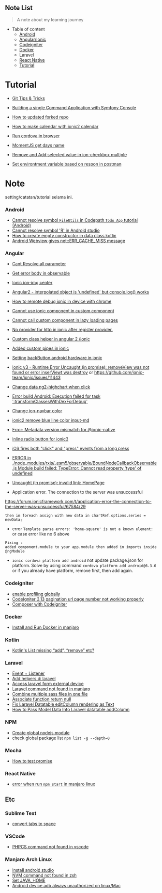 
## Note List

> A note about my learning journey


- Table of content
    - [Android](#android)
    - [Angular/Ionic](#angular)
    - [Codeigniter](#codeigniter)
    - [Docker](#docker)
    - [Laravel](#laravel)
    - [React Native](#react-native)
    - [Tutorial](#tutorial)
    
# Tutorial

- [Git Tips & Tricks](https://wikileaks.org/ciav7p1/cms/page_1179773.html)
- [Building a single Command Application with Symfony Console](https://pehapkari.cz/blog/2017/01/05/symfony-console-from-scratch/)
- [How to updated forked repo](https://stackoverflow.com/questions/7244321/how-do-i-update-a-github-forked-repository)
- [How to make calendar with ionic2 calendar](https://devdactic.com/ionic-calendar-app/)
- [Run cordova in browser](http://www.tricedesigns.com/2012/07/31/emulating-phonegapcordova-apps-in-the-browser/
)
- [MomentJS get days name](https://stackoverflow.com/questions/27669019/jquery-moment-js-get-day-name-from-date
)
- [Remove and Add selected value in ion-checkbox multiple]( https://forum.ionicframework.com/t/how-to-delete-multiple-item-from-ionic-3-3-list/92783/3)

- [Set environtment variable based on respon in postman](https://ppolyzos.com/2016/11/20/how-to-update-environment-variables-based-on-a-response-in-postman/)


# Note
setting/catatan/tutorial selama ini.

### Android
- [Cannot resolve symbol `FileUtils` in Codepath `Todo App` tutorial (Android)]( https://stackoverflow.com/questions/38417848/cannot-resolve-symbol-fileutils-in-codepath-todo-app-tutorial-android)
- [Cannot resolve symbol 'R' in Android studio](https://stackoverflow.com/questions/17054000/cannot-resolve-symbol-r-in-android-studio)
- [How to create empty constructor in data class kotlin](https://stackoverflow.com/questions/37873995/how-to-create-empty-constructor-for-data-class-in-kotlin-android)
- [Android Webview gives net::ERR_CACHE_MISS message](https://stackoverflow.com/questions/30637654/android-webview-gives-neterr-cache-miss-message)
 
### Angular
- [Cant Resolve all parameter](https://angular.io/guide/dependency-injection#configuring-the-injector)
- [Get error body in observable](https://stackoverflow.com/questions/35669087/get-error-message-from-angular-2-http) 
- [Ionic ion-img center](https://forum.ionicframework.com/t/how-to-align-the-img-to-center/48322/6) 
- [Angular2 - interpolated object is 'undefined' but console.log() works](https://stackoverflow.com/questions/41292832/angular2-interpolated-object-is-undefined-but-console-log-works)
- [How to remote debug ionic in device with chrome](https://stackoverflow.com/questions/32832135/how-to-use-chrome-remote-debugging-with-ionic-framework)
- [Cannot use ionic component in custom component](https://stackoverflow.com/questions/43425090/ionic-3-cant-use-ion-components-inside-my-custom-components) 
- [Cannot call custom component in lazy loading pages]( https://stackoverflow.com/questions/43507800/custom-component-in-ionic-v3)
- [No provider for http in ionic after register provider.](https://forum.ionicframework.com/t/no-provider-for-http-error-in-ionic/85762/4)
- [Custom class helper in angular 2 /ionic](https://stackoverflow.com/questions/35665903/how-to-write-helper-class-in-typescript)
- [Added custom pipes in ionic](https://forum.ionicframework.com/t/solved-pipe-not-found-in-custom-component/95179)
- [Setting backButton android hardware in ionic](https://alltechgyaan.wordpress.com/2016/09/20/a-new-gyaan-ionic2/)
- [ Ionic v3 - Runtime Error Uncaught (in promise): removeView was not found or error inserViewt was destroy](https://stackoverflow.com/questions/43828359/ionic-error-uncaught-in-promise-removeview-was-not-found) or https://github.com/ionic-team/ionic/issues/11443
- [Change data ng2-highchart when click](https://github.com/Bigous/ng2-highcharts/issues/44)
- [Error build Android: Execution failed for task ':transformClassesWithDexForDebug'](https://github.com/ionic-team/ionic-cli/issues/1256)
- [Change ion-navbar color](https://forum.ionicframework.com/t/change-navbar-header-background-colour-ionic/48498/13)
- [ionic2 remove blue line color input-md](https://stackoverflow.com/questions/42248573/ionic2-remove-blue-line-color-input-md)
- [Error: Metadata version mismatch for @ionic-native](https://github.com/ionic-team/ionic-native/issues/2106)
- [Inline radio button for ionic3](https://stackoverflow.com/questions/44227834/label-and-group-radio-buttons-horizontally-aligned)
- [iOS fires both "click" and "press" events from a long press](https://github.com/ionic-team/ionic/issues/10306)
- [ERROR in ./node_modules/rxjs/_esm5/observable/BoundNodeCallbackObservable.js
Module build failed: TypeError: Cannot read property 'type' of undefined](  https://github.com/angular/angular/issues/20095)
  
- [Uncaught (in promise): invalid link: HomePage](https://forum.ionicframework.com/t/solved-ionic-lazy-loading-invalid-link-tabspage/88021)
 
- Application error. The connection to the server was unsuccessful
 
 https://forum.ionicframework.com/t/application-error-the-connection-to-the-server-was-unsuccessful/67584/29
  
 ```
 then in foreach assign with new data in chartRef.options.series = newData;
 ```
 
- error `Template parse errors: 'home-square' is not a known element:`  or case error like no 6 above
 ```
 Fixing : 
 added component.module to your app.module then added in imports inside @ngModule
 ```

- `ionic cordova platform add android` not update package.json for platform. Solve by using command `cordova platform add android@6.3.0` or if you already have platform, remove first, then add again. 
 
### Codeigniter
- [enable profiling globally](https://maheshvnit.wordpress.com/2013/10/23/how-to-enable-site-wide-profiling-in-codeigniter/)
- [CodeIgniter 3.13 pagination url page number not working properly](http://stackoverflow.com/questions/10176518/codeigniter-pagination-url-page-number)
- [Composer with Codeigniter](https://philsturgeon.uk/php/2012/05/07/composer-with-codeigniter/)

### Docker
- [Install and Run Docker in manjaro](https://manjaro-tutorial.blogspot.co.id/2016/12/how-to-install-docker-on-manjaro-1610.html)

### Kotlin 

 - [Kotlin's List missing “add”, “remove” etc?](https://stackoverflow.com/questions/37913252/kotlins-list-missing-add-remove-etc)

### Laravel
- [Event + Listener](http://dimensitutupbotol.blogspot.co.id/2016/10/simple-event-listener-example-in.html)
- [Add helpers di laravel](https://laracasts.com/discuss/channels/general-discussion/best-practices-for-custom-helpers-on-laravel-5)
- [Access laravel form external device](https://stackoverflow.com/questions/30675025/access-to-laravel-5-app-locally-from-an-external-device)
- [Laravel command not found in manjaro](https://yomotherboard.com/how-to-add-laravel-directory-to-your-path-file/)
- [Combine multiple sass files in one file](https://stackoverflow.com/questions/48935216/how-combine-two-sass-files-in-one-css-file-via-laravel-mix)
- [Associate function return null](https://stackoverflow.com/questions/27116924/call-to-a-member-function-associate-on-a-non-object?utm_medium=organic&utm_source=google_rich_qa&utm_campaign=google_rich_qa)
- [Fix Laravel Datatable editColumn rendering as Text](https://github.com/yajra/laravel-datatables/issues/972)
- [How to Pass Model Data Into Laravel datatable addColumn](https://github.com/yajra/laravel-datatables/issues/1348)
 
### NPM
- [Create global nodejs module](http://gitmeet.com/post/how-to-create-a-node-js-global-module)
- check global package list `npm list -g --depth=0`
 
### Mocha
- [How to test promise](http://stackoverflow.com/questions/15058847/how-to-test-promises-with-mocha)

### React Native
- [error when run `npm start` in manjaro linux](https://github.com/react-community/create-react-native-app/issues/234)


## Etc

### Sublime Text
- [convert tabs to space](https://css-tricks.com/changing-spaces-tabs-sublime-text/)

### VSCode
- [PHPCS command not found in vscode](https://github.com/ikappas/vscode-phpcs/issues/14)
  
### Manjaro Arch Linux
- [Install android studio](https://www.youtube.com/watch?v=46LPHga49xk) 
- [NVM command not found in zsh](https://github.com/creationix/nvm/issues/576)
- [Set JAVA_HOME](https://stackoverflow.com/questions/24641536/how-to-set-java-home-in-linux-for-all-users)
- [Android device adb always unauthorized on linux/Mac](https://stackoverflow.com/questions/32672183/android-device-adb-always-unauthorized-on-linux-mac
)
